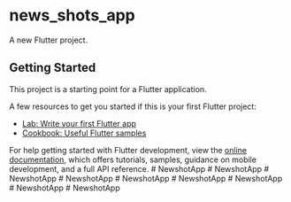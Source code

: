 # news_shots_app

A new Flutter project.

## Getting Started

This project is a starting point for a Flutter application.

A few resources to get you started if this is your first Flutter project:

- [Lab: Write your first Flutter app](https://docs.flutter.dev/get-started/codelab)
- [Cookbook: Useful Flutter samples](https://docs.flutter.dev/cookbook)

For help getting started with Flutter development, view the
[online documentation](https://docs.flutter.dev/), which offers tutorials,
samples, guidance on mobile development, and a full API reference.
#   N e w s h o t A p p  
 #   N e w s h o t A p p  
 #   N e w s h o t A p p  
 #   N e w s h o t A p p  
 #   N e w s h o t A p p  
 #   N e w s h o t A p p  
 #   N e w s h o t A p p  
 #   N e w s h o t A p p  
 #   N e w s h o t A p p  
 